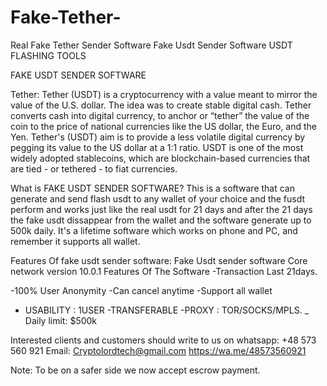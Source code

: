 # Fake-Tether-
Real Fake Tether Sender Software Fake Usdt Sender Software
USDT FLASHING TOOLS

FAKE USDT SENDER SOFTWARE 

Tether: 
Tether (USDT) is a cryptocurrency with a value meant to mirror the value of the U.S. dollar. The idea was to create stable digital cash.
Tether converts cash into digital currency, to anchor or “tether” the value of the coin to the price of national currencies like the US dollar, the Euro, and the Yen.
Tether's (USDT) aim is to provide a less volatile digital currency by pegging its value to the US dollar at a 1:1 ratio. USDT is one of the most widely adopted stablecoins, which are blockchain-based currencies that are tied - or tethered - to fiat currencies.

 What is FAKE USDT SENDER SOFTWARE? 
This is a software that can generate and send flash usdt to any wallet of your choice and the fusdt perform and works just like the real usdt for 21 days and after the 21 days the fake usdt dissappear from the wallet and the software generate up to 500k daily. It's a lifetime software which works on phone and PC, and remember it supports all wallet. 

 Features Of fake usdt sender software: 
Fake Usdt sender software Core network version 10.0.1
Features Of The Software 
-Transaction Last 21days. 

-100% User Anonymity
-Can cancel  anytime
-Support all wallet
- USABILITY : 1USER
-TRANSFERABLE
-PROXY : TOR/SOCKS/MPLS.
_ Daily limit: $500k

Interested clients and customers should write to us on whatsapp: +48 573 560 921 
Email: Cryptolordtech@gmail.com 
https://wa.me/48573560921 

 Note: To be on a safer side we now accept escrow payment.

